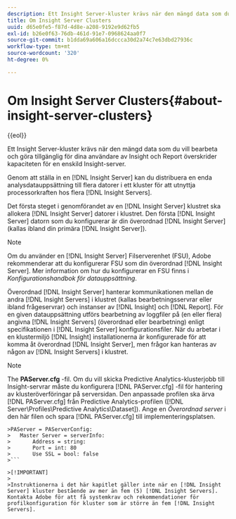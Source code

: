 ```yaml
---
description: Ett Insight Server-kluster krävs när den mängd data som du vill bearbeta och göra tillgänglig för dina användare av Insight och Report överskrider kapaciteten för en enskild Insight-server.
title: Om Insight Server Clusters
uuid: d65e0fe5-f87d-4d8e-a208-9192e9d62fb5
exl-id: b26e0f63-76db-461d-91e7-0968624aa0f7
source-git-commit: b1dda69a606a16dccca30d2a74c7e63dbd27936c
workflow-type: tm+mt
source-wordcount: '320'
ht-degree: 0%

---
```


# Om Insight Server Clusters{#about-insight-server-clusters}

{{eol}}

Ett Insight Server-kluster krävs när den mängd data som du vill bearbeta och göra tillgänglig för dina användare av Insight och Report överskrider kapaciteten för en enskild Insight-server.

Genom att ställa in en [!DNL Insight Server] kan du distribuera en enda analysdatauppsättning till flera datorer i ett kluster för att utnyttja processorkraften hos flera [!DNL Insight Servers].

Det första steget i genomförandet av en [!DNL Insight Server] klustret ska allokera [!DNL Insight Server] datorer i klustret. Den första [!DNL Insight Server] datorn som du konfigurerar är din överordnad [!DNL Insight Server] (kallas ibland din primära [!DNL Insight Server]).

>[!NOTE]
>
>Om du använder en [!DNL Insight Server] Filserverenhet (FSU), Adobe rekommenderar att du konfigurerar FSU som din överordnad [!DNL Insight Server]. Mer information om hur du konfigurerar en FSU finns i *Konfigurationshandbok för datauppsättning*.

Överordnad [!DNL Insight Server] hanterar kommunikationen mellan de andra [!DNL Insight Servers] i klustret (kallas bearbetningsservrar eller ibland frågeservrar) och instanser av [!DNL Insight] och [!DNL Report]. För en given datauppsättning utförs bearbetning av loggfiler på (en eller flera) angivna [!DNL Insight Servers] (överordnad eller bearbetning) enligt specifikationen i [!DNL Insight Server] konfigurationsfiler. När du arbetar i en klustermiljö [!DNL Insight] installationerna är konfigurerade för att komma åt överordnad [!DNL Insight Server], men frågor kan hanteras av någon av [!DNL Insight Servers] i klustret.

>[!NOTE]
>
>The **PAServer.cfg** -fil. Om du vill skicka Predictive Analytics-klusterjobb till Insight-servrar måste du konfigurera [!DNL PAServer.cfg] -fil för hantering av klusteröverföringar på serversidan. Den anpassade profilen ska ärva [!DNL PAServer.cfg] från Predictive Analytics-profilen ([!DNL Server\Profiles\Predictive Analytics\Dataset]). Ange en *Överordnad server* i den här filen och spara [!DNL PAServer.cfg] till implementeringsplatsen.
>
>
```
>PAServer = PAServerConfig: 
>   Master Server = serverInfo: 
>       Address = string: 
>       Port = int: 80
>       Use SSL = bool: false
>```

>[!IMPORTANT]
>
>Instruktionerna i det här kapitlet gäller inte när en [!DNL Insight Server] kluster bestående av mer än fem (5) [!DNL Insight Servers]. Kontakta Adobe för att få systemkrav och rekommendationer för profilkonfiguration för kluster som är större än fem [!DNL Insight Servers].
